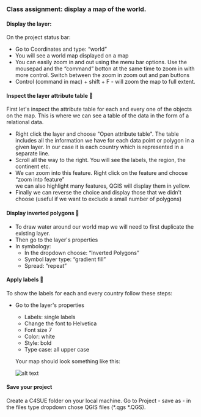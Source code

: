 ### Class assignment: display a map of the world.

#### Display the layer:

On the project status bar:
* Go to Coordinates and type: “world”
* You will see a world map displayed on a map
* You can easily zoom in and out using the menu bar options. Use the mousepad and the “command” botton at the same time to zoom in with more control. Switch between the zoom in zoom out and pan buttons  
* Control (command in mac) + shift + F - will zoom the map to full extent.

#### Inspect the layer attribute table 🎨

First let's inspect the attribute table for each and every one of the objects on the map. This is where we can see a table of the data in the form of a relational data.

* Right click the layer and choose "Open attribute table". The table includes all the information we have for each data point or polygon in a given layer. In our case it is each country which is represented in a separate line.
* Scroll all the way to the right. You will see the labels, the region, the continent etc.
* We can zoom into this feature. Right click on the feature and choose “zoom into feature”  
we can also highlight many features, QGIS will display them in yellow.
* Finally we can reverse the choice and display those that we didn’t choose (useful if we want to exclude a small number of polygons)

#### Display inverted polygons 🦞
* To draw water around our world map we will need to first duplicate the existing layer.  
* Then go to the layer's properties
* In symbology:
  * In the dropdown choose: “Inverted Polygons”
  * Symbol layer type: “gradient fill”
  * Spread: “repeat”

#### Apply labels 🎋
To show the labels for each and every country follow these steps:

* Go to the layer's properties
  * Labels: single labels
  * Change the font to Helvetica
  * Font size 7
  * Color: white
  * Style: bold
  * Type case: all upper case

  Your map should look something like this:

  ![alt text](https://github.com/avigailvantu/c4sue2021/blob/main/labs/class_1/Worldmap.jpg)

#### Save your project
  Create a C4SUE folder on your local machine.
  Go to Project - save as - in the files type dropdown chose QGIS files (*.qgs *.QGS).


